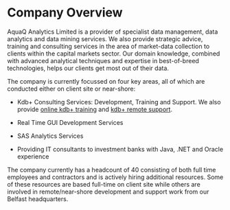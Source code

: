 Company Overview
================

AquaQ Analytics Limited is a provider of specialist data management,
data analytics and data mining services. We also provide strategic
advice, training and consulting services in the area of market-data
collection to clients within the capital markets sector. Our domain
knowledge, combined with advanced analytical techniques and expertise in
best-of-breed technologies, helps our clients get most out of their
data.

The company is currently focussed on four key areas, all of which are
conducted either on client site or near-shore:

-   Kdb+ Consulting Services: Development, Training and Support. We also
    provide [online kdb+ training](http://training.aquaq.co.uk) and
    [kdb+ remote support](http://support.aquaq.co.uk).

-   Real Time GUI Development Services

-   SAS Analytics Services

-   Providing IT consultants to investment banks with Java, .NET and
    Oracle experience

The company currently has a headcount of 40 consisting of both full time
employees and contractors and is actively hiring additional resources.
Some of these resources are based full-time on client site while others
are involved in remote/near-shore development and support work from our
Belfast headquarters.
